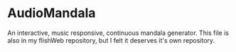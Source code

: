 # AudioMandala
An interactive, music responsive, continuous mandala generator. This file is also in my flishWeb repository, but I felt it deserves it's own repository.
